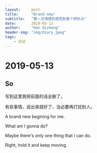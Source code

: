 ```yaml
---
layout:     post
title:      "Brand new"
subtitle:   "第一次清楚的感觉到是个转折点"
date:       2019-05-13
author:     "Han Qizheng"
header-img: "img/diary.jpeg"
tags:
    - 日记
---
```


# 2019-05-13

## So

写到这里我把前面的话全删了。

有些事情，说出来就好了，没必要再打扰别人。

A brand new begining for me.

What am I gonna do?

Maybe there's only one thing that I can do. 

Right, hold it and keep moving.

